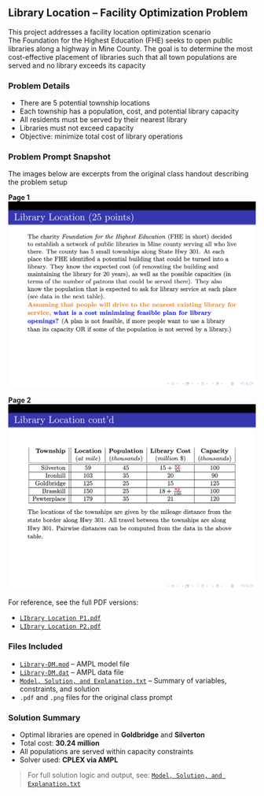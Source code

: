 ## Library Location – Facility Optimization Problem

This project addresses a facility location optimization scenario  
The Foundation for the Highest Education (FHE) seeks to open public libraries along a highway in Mine County. The goal is to determine the most cost-effective placement of libraries such that all town populations are served and no library exceeds its capacity

### Problem Details
- There are 5 potential township locations
- Each township has a population, cost, and potential library capacity
- All residents must be served by their nearest library
- Libraries must not exceed capacity
- Objective: minimize total cost of library operations

### Problem Prompt Snapshot
The images below are excerpts from the original class handout describing the problem setup

**Page 1**  
![Problem Description – Page 1](./LIbrary%20Location%20P1.png)

**Page 2**  
![Problem Description – Page 2](./LIbrary%20Location%20P2.png)

For reference, see the full PDF versions:
- [`LIbrary Location P1.pdf`](./LIbrary%20Location%20P1.pdf)
- [`LIbrary Location P2.pdf`](./LIbrary%20Location%20P2.pdf)

### Files Included
- [`Library-DM.mod`](./Library-DM.mod) – AMPL model file
- [`Library-DM.dat`](./Library-DM.dat) – AMPL data file
- [`Model, Solution, and Explanation.txt`](./Model%2C%20Solution%2C%20and%20Explanation.txt) – Summary of variables, constraints, and solution
- `.pdf` and `.png` files for the original class prompt

### Solution Summary
- Optimal libraries are opened in **Goldbridge** and **Silverton**
- Total cost: **30.24 million**
- All populations are served within capacity constraints
- Solver used: **CPLEX via AMPL**

> For full solution logic and output, see: [`Model, Solution, and Explanation.txt`](./Model%2C%20Solution%2C%20and%20Explanation.txt)
